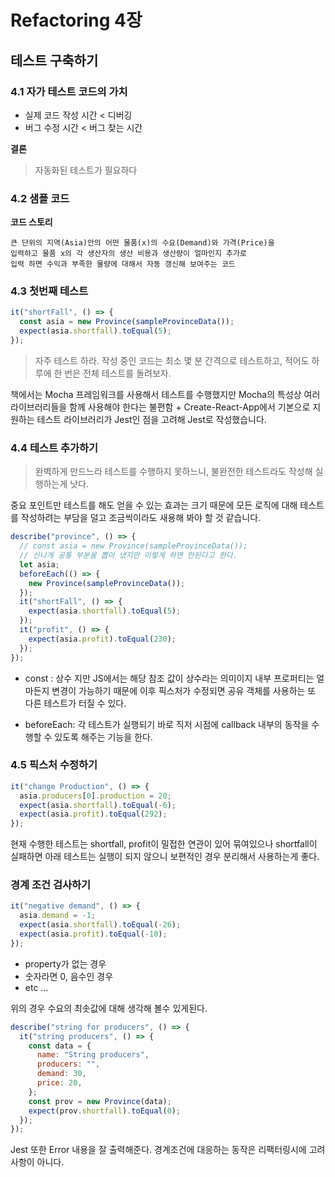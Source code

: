 # Refactoring 4장

## 테스트 구축하기

### 4.1 자가 테스트 코드의 가치

- 실제 코드 작성 시간 < 디버깅
- 버그 수정 시간 < 버그 찾는 시간

**결론**

> 자동화된 테스트가 필요하다

### 4.2 샘플 코드

**코드 스토리**

```
큰 단위의 지역(Asia)안의 어떤 물품(x)의 수요(Demand)와 가격(Price)을
입력하고 물품 x의 각 생산자의 생산 비용과 생산량이 얼마인지 추가로
입력 하면 수익과 부족한 물량에 대해서 자동 갱신해 보여주는 코드
```

### 4.3 첫번째 테스트

```javascript
it("shortFall", () => {
  const asia = new Province(sampleProvinceData());
  expect(asia.shortfall).toEqual(5);
});
```

> 자주 테스트 하라. 작성 중인 코드는 최소 몇 분 간격으로 테스트하고, 적어도 하루에 한 번은 전체 테스트를 돌려보자.

책에서는 Mocha 프레임워크를 사용해서 테스트를 수행했지만 Mocha의 특성상 여러 라이브러리들을 함께 사용해야 한다는 불편함 + Create-React-App에서 기본으로 지원하는 테스트 라이브러리가 Jest인 점을 고려해 Jest로 작성했습니다.

### 4.4 테스트 추가하기

> 완벽하게 만드느라 테스트를 수행하지 못하느니, 불완전한 테스트라도 작성해 실행하는게 낫다.

중요 포인트만 테스트를 해도 얻을 수 있는 효과는 크기 때문에 모든 로직에 대해 테스트를 작성하려는 부담을 덜고 조금씩이라도 새용해 봐야 할 것 같습니다.

```javascript
describe("province", () => {
  // const asia = new Province(sampleProvinceData());
  // 신나게 공통 부분을 뽑아 냈지만 이렇게 하면 안된다고 한다.
  let asia;
  beforeEach(() => {
    new Province(sampleProvinceData());
  });
  it("shortFall", () => {
    expect(asia.shortfall).toEqual(5);
  });
  it("profit", () => {
    expect(asia.profit).toEqual(230);
  });
});
```

- const : 상수 지만 JS에서는 해당 참조 값이 상수라는 의미이지 내부 프로퍼티는 얼마든지 변경이 가능하기 때문에 이후 픽스처가 수정되면 공유 객체를 사용하는 또 다른 테스트가 터질 수 있다.

- beforeEach: 각 테스트가 실행되기 바로 직저 시점에 callback 내부의 동작을 수행할 수 있도록 해주는 기능을 한다.

### 4.5 픽스처 수정하기

```javascript
it("change Production", () => {
  asia.producers[0].production = 20;
  expect(asia.shortfall).toEqual(-6);
  expect(asia.profit).toEqual(292);
});
```

현재 수행한 테스트는 shortfall, profit이 밀접한 연관이 있어 묶여있으나 shortfall이 실패하면 아래 테스트는 실행이 되지 않으니 보편적인 경우 분리해서 사용하는게 좋다.

### 경계 조건 검사하기

```javascript
it("negative demand", () => {
  asia.demand = -1;
  expect(asia.shortfall).toEqual(-26);
  expect(asia.profit).toEqual(-10);
});
```

- property가 없는 경우
- 숫자라면 0, 음수인 경우
- etc ...

위의 경우 수요의 최솟값에 대해 생각해 볼수 있게된다.

```javascript
describe("string for producers", () => {
  it("string producers", () => {
    const data = {
      name: "String producers",
      producers: "",
      demand: 30,
      price: 20,
    };
    const prov = new Province(data);
    expect(prov.shortfall).toEqual(0);
  });
});
```

Jest 또한 Error 내용을 잘 출력해준다.
경계조건에 대응하는 동작은 리팩터링시에 고려사항이 아니다.
